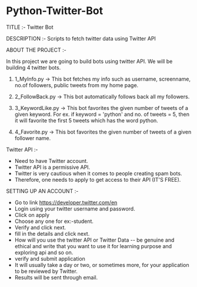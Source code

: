 # Python-Twitter-Bot

TITLE :- Twitter Bot

DESCRIPTION :- Scripts to fetch twitter data using Twitter API

ABOUT THE PROJECT :-
  
 In this project we are going to build bots using twitter API. We will be building 4 twitter bots.

   1. 1_MyInfo.py -> This bot fetches my info such as username, screenname, no.of followers, public tweets from my home page.
   
   2. 2_FollowBack.py -> This bot automatically follows back all my followers.
   
   3. 3_KeywordLike.py -> This bot favorites the given number of tweets of a given keyword. For ex. if keyword = 'python' and no. of tweets = 5, then it will favorite 
                          the first 5 tweets which has the word python.
   4. 4_Favorite.py -> This bot favorites the given number of tweets of a given follower name.
   
Twitter API :- 
  * Need to have Twitter account.
  * Twitter API is a permissive API.
  * Twitter is very cautious when it comes to people creating spam bots.
  * Therefore, one needs to apply to get access to their API (IT'S FREE).
  
SETTING UP AN ACCOUNT :-
  * Go to link https://developer.twitter.com/en
  * Login using your twitter username and password.
  * Click on apply
  * Choose any one for ex:-student.
  * Verify and click next.
  * fill in the details and click next.
  * How will you use the twitter API or Twitter Data -- be genuine and ethical and write that you want to use it for learning purpose and exploring api and so on.
  * verify and submit application
  * It will usually take a day or two, or sometimes more, for your application to be reviewed by Twitter.
  * Results will be sent through email.
  
  
